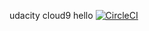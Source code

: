udacity cloud9 hello [![CircleCI](https://dl.circleci.com/status-badge/img/gh/sbsd17/udacity-cloud9-hello/tree/main.svg?style=svg)](https://dl.circleci.com/status-badge/redirect/gh/sbsd17/udacity-cloud9-hello/tree/main)
